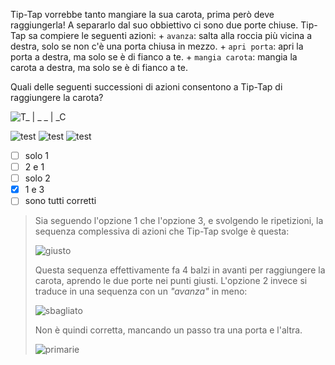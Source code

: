 Tip-Tap vorrebbe tanto mangiare la sua carota, prima però deve raggiungerla!
A separarlo dal suo obbiettivo ci sono due porte chiuse. Tip-Tap sa compiere le seguenti azioni:
    + `avanza`:  salta alla roccia più vicina a destra, solo se non c'è una porta chiusa in mezzo.
    + `apri porta`: apri la porta a destra, ma solo se è di fianco a te.
    + `mangia carota`: mangia la carota a destra, ma solo se è di fianco a te.

Quali delle seguenti successioni di azioni consentono a Tip-Tap di raggiungere la carota?

![T_ | _ _ | _C](fig.asy)

![test](opz1.asy)
![test](opz2.asy)
![test](opz3.asy)

- [ ] solo $1$
- [ ] $2$ e $1$
- [ ] solo $2$
- [x] $1$ e $3$
- [ ] sono tutti corretti

> Sia seguendo l'opzione $1$ che l'opzione $3$, e svolgendo le ripetizioni, la sequenza complessiva di azioni che Tip-Tap svolge è questa:
>
> ![giusto](giusto.asy)
>
> Questa sequenza effettivamente fa 4 balzi in avanti per raggiungere la carota, aprendo le due porte nei punti giusti.
> L'opzione $2$ invece si traduce in una sequenza con un _"avanza"_ in meno:
>
> ![sbagliato](sbagliato.asy)
>
> Non è quindi corretta, mancando un passo tra una porta e l'altra.
>
> ![primarie](8-primarie.asy)